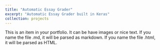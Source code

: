 ```yaml
---
title: "Automatic Essay Grader"
excerpt: "Automatic Essay Grader built in Keras"
collection: projects
---
```


This is an item in your portfolio. It can be have images or nice text. If you name the file .md, it will be parsed as markdown. If you name the file .html, it will be parsed as HTML. 
